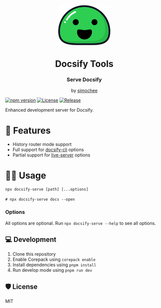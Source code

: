 <p align="center">
  <img src="docsify.svg" alt="Docsify Logo" height="128">
</p>
<h1 align="center">Docsify Tools</h1>
<h3 align="center">Serve Docsify</h3>
<p align="center">by <a href="https://github.com/simochee">simochee</a></p>

[![npm version](https://badge.fury.io/js/docsify-serve.svg)](https://badge.fury.io/js/docsify-serve)
[![License](https://img.shields.io/npm/l/docsify-serve)](https://github.com/simochee/docsify-serve/blob/main/LICENSE)
[![Release](https://github.com/simochee/docsify-serve/actions/workflows/release.yaml/badge.svg)](https://github.com/simochee/docsify-serve/actions/workflows/release.yaml)

Enhanced development server for Docsify.

# 🧩 Features

- History router mode support
- Full support for [docsify-cli](https://www.npmjs.com/package/docsify-cli) options
- Partial support for [live-server](https://www.npmjs.com/package/live-server) options

# 🧑‍💻 Usage

```shell
npx docsify-serve [path] [...options]

# npx docsify-serve docs --open
```

### Options

All options are optional. Run `npx docsify-serve --help` to see all options.

## 💻 Development

1. Clone this repository
1. Enable Corepack using `corepack enable`
1. Install dependencies using `pnpm install`
1. Run develop mode using `pnpm run dev`

## 🛡️ License

MIT
